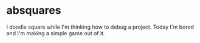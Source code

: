 # absquares
I doodle square while I'm thinking how to debug a project. Today I'm bored and I'm making a simple game out of it.
